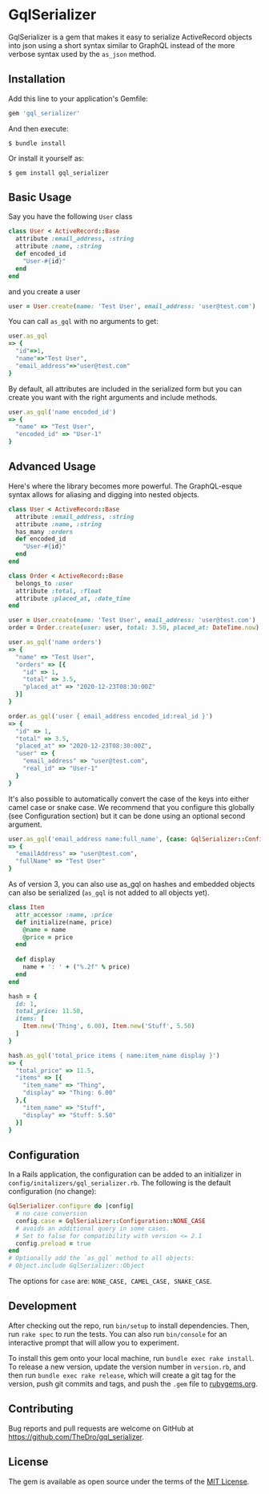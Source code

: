# GqlSerializer

GqlSerializer is a gem that makes it easy to serialize ActiveRecord objects into json using a short syntax similar to GraphQL instead of the more verbose syntax used by the `as_json` method.

## Installation

Add this line to your application's Gemfile:

```ruby
gem 'gql_serializer'
```

And then execute:

    $ bundle install

Or install it yourself as:

    $ gem install gql_serializer

## Basic Usage

Say you have the following `User` class

```ruby
class User < ActiveRecord::Base
  attribute :email_address, :string
  attribute :name, :string
  def encoded_id
    "User-#{id}"
  end
end
```

and you create a user

```ruby
user = User.create(name: 'Test User', email_address: 'user@test.com')
```

You can call `as_gql` with no arguments to get:

```ruby
user.as_gql
=> {
  "id"=>1,
  "name"=>"Test User",
  "email_address"=>"user@test.com"
}
```

By default, all attributes are included in the serialized form but you can create you want with the right arguments and include methods. 

```ruby
user.as_gql('name encoded_id')
=> {
  "name" => "Test User",
  "encoded_id" => "User-1"
}
```

## Advanced Usage

Here's where the library becomes more powerful. The GraphQL-esque syntax allows for aliasing and digging into nested objects.

```ruby
class User < ActiveRecord::Base
  attribute :email_address, :string
  attribute :name, :string
  has_many :orders
  def encoded_id
    "User-#{id}"
  end
end

class Order < ActiveRecord::Base
  belongs_to :user
  attribute :total, :float
  attribute :placed_at, :date_time
end

user = User.create(name: 'Test User', email_address: 'user@test.com')
order = Order.create(user: user, total: 3.50, placed_at: DateTime.now)

user.as_gql('name orders')
=> {
  "name" => "Test User",
  "orders" => [{
    "id" => 1,
    "total" => 3.5,
    "placed_at" => "2020-12-23T08:30:00Z"
  }]
}

order.as_gql('user { email_address encoded_id:real_id }')
=> {
  "id" => 1,
  "total" => 3.5,
  "placed_at" => "2020-12-23T08:30:00Z",
  "user" => {
    "email_address" => "user@test.com",
    "real_id" => "User-1"
  }
}
```

It's also possible to automatically convert the case of the keys into either camel case or snake case. We recommend that you configure this globally (see Configuration section) but it can be done using an optional second argument.

```ruby
user.as_gql('email_address name:full_name', {case: GqlSerializer::Configuration::CAMEL_CASE})
=> {
  "emailAddress" => "user@test.com",
  "fullName" => "Test User"
}
```

As of version 3, you can also use as_gql on hashes and embedded objects can also be serialized (`as_gql` is not added to all objects yet).

```ruby
class Item
  attr_accessor :name, :price
  def initialize(name, price)
    @name = name
    @price = price
  end
  
  def display
    name + ': ' + ("%.2f" % price)
  end
end

hash = {
  id: 1, 
  total_price: 11.50, 
  items: [
    Item.new('Thing', 6.00), Item.new('Stuff', 5.50)
  ]
}

hash.as_gql('total_price items { name:item_name display }')
=> {
  "total_price" => 11.5,
  "items" => [{
    "item_name" => "Thing",
    "display" => "Thing: 6.00"
  },{
    "item_name" => "Stuff",
    "display" => "Stuff: 5.50"
  }]
}

```

## Configuration

In a Rails application, the configuration can be added to an initializer in `config/initalizers/gql_serializer.rb`. The following is the default configuration (no change):

```ruby
GqlSerializer.configure do |config|
  # no case conversion
  config.case = GqlSerializer::Configuration::NONE_CASE 
  # avoids an additional query in some cases. 
  # Set to false for compatibility with version <= 2.1
  config.preload = true 
end
# Optionally add the `as_gql` method to all objects:
# Object.include GqlSerializer::Object
```

The options for `case` are: `NONE_CASE, CAMEL_CASE, SNAKE_CASE`.

## Development

After checking out the repo, run `bin/setup` to install dependencies. Then, run `rake spec` to run the tests. You can also run `bin/console` for an interactive prompt that will allow you to experiment.

To install this gem onto your local machine, run `bundle exec rake install`. To release a new version, update the version number in `version.rb`, and then run `bundle exec rake release`, which will create a git tag for the version, push git commits and tags, and push the `.gem` file to [rubygems.org](https://rubygems.org).

## Contributing

Bug reports and pull requests are welcome on GitHub at https://github.com/TheDro/gql_serializer.


## License

The gem is available as open source under the terms of the [MIT License](https://opensource.org/licenses/MIT).
